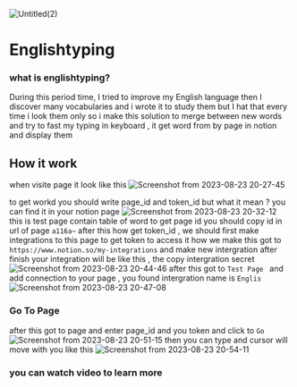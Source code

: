 ![Untitled(2)](https://github.com/youssefshibl/englishtyping/assets/63800183/8ac6ca77-bc7f-49e2-aa2a-31986f1e9b18)


#  Englishtyping
### what is englishtyping?
During this period time, I tried to improve my English language then I discover many vocabularies and i wrote it to  study them but I hat that every time i look them only so i make this solution to merge between new words and try to fast my typing in keyboard , it get word from by page in notion and display them 


## How it work
when visite page it look like this 
![Screenshot from 2023-08-23 20-27-45](https://github.com/youssefshibl/englishtyping/assets/63800183/5cec7dc5-1dcd-4afa-a216-1a3e23b517dc)

to get workd you should write page_id and token_id but what it mean ? you can find it in your notion page
![Screenshot from 2023-08-23 20-32-12](https://github.com/youssefshibl/englishtyping/assets/63800183/a3409ba8-bd96-46dd-a378-17807c11f433)
this is test page contain table of word to get page id you should copy id in url of page 
`a116a~` after this how get token_id , we should first make integrations to this page to get token to access it how we make this got to `https://www.notion.so/my-integrations` and make new intergration after finish your integration will be like this , the copy intergration secret
![Screenshot from 2023-08-23 20-44-46](https://github.com/youssefshibl/englishtyping/assets/63800183/3d38d948-56e2-4e8d-8c5e-d63773b6252a)
after this got to `Test Page ` and add connection to your page , you found intergration name is `Englis`
![Screenshot from 2023-08-23 20-47-08](https://github.com/youssefshibl/englishtyping/assets/63800183/8493b761-c470-4bf0-91f0-6b3a7c223f3a)

### Go To Page
after this got to page and enter page_id and you token and click to `Go`
![Screenshot from 2023-08-23 20-51-15](https://github.com/youssefshibl/englishtyping/assets/63800183/40315cb8-e12a-490e-820a-1fbc3e2d0c6a)
then you can type and cursor will move with you  like this 
![Screenshot from 2023-08-23 20-54-11](https://github.com/youssefshibl/englishtyping/assets/63800183/5a9d38a0-5f30-4761-9a9c-ab06af370b8a)
### you can watch video to learn more
